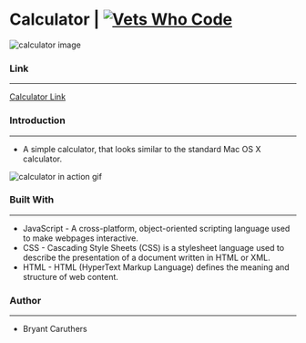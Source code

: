 # Calculator | [![Vets Who Code][vwc-img]][vwc]

![calculator image](https://res.cloudinary.com/dqejlzsb4/image/upload/v1559208705/Screen_Shot_2019-05-30_at_3.29.27_AM.png)

### Link
---
[Calculator Link](https://bcaruthers.github.io/calculator/)

### Introduction
---
* A simple calculator, that looks similar to the standard Mac OS X calculator.

![calculator in action gif](https://res.cloudinary.com/dqejlzsb4/image/upload/v1559209465/2019-05-30_03.42.55.gif)

### Built With
---
* JavaScript - A cross-platform, object-oriented scripting language used to make webpages interactive.
* CSS - Cascading Style Sheets (CSS) is a stylesheet language used to describe the presentation of a document written in HTML or XML.
* HTML - HTML (HyperText Markup Language) defines the meaning and structure of web content.

### Author
---
* Bryant Caruthers

[vwc-img]: https://img.shields.io/badge/%23VWC-%23Vets%20Who%20Code-blue.svg
[vwc]: https://vetswhocode.io/

